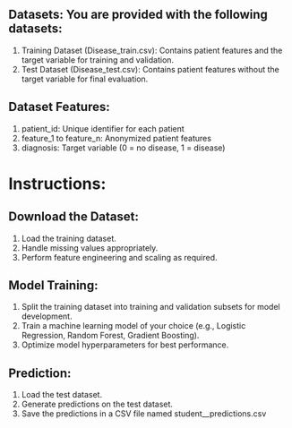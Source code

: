 ## Datasets: You are provided with the following datasets:
1. Training Dataset (Disease_train.csv): Contains patient features and the target variable for training and validation.
2. Test Dataset (Disease_test.csv): Contains patient features without the target variable for final evaluation.

## Dataset Features:
1. patient_id: Unique identifier for each patient
2. feature_1 to feature_n: Anonymized patient features
3. diagnosis: Target variable (0 = no disease, 1 = disease)
   
# Instructions:

## Download the Dataset:
1. Load the training dataset.
2. Handle missing values appropriately.
3. Perform feature engineering and scaling as required.
   
## Model Training:
1. Split the training dataset into training and validation subsets for model development.
2. Train a machine learning model of your choice (e.g., Logistic Regression, Random Forest, Gradient Boosting).
3. Optimize model hyperparameters for best performance.
   
## Prediction:
1. Load the test dataset.
2. Generate predictions on the test dataset.
3. Save the predictions in a CSV file named student_<ID>_predictions.csv 
